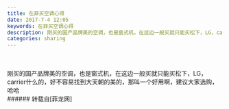 ```yaml
---
title: 在菲买空调心得
date: 2017-7-4 12:05
keywords: 在菲买空调心得
description: 刚买的国产品牌美的空调，也是窗式机，在这边一般买就只能买松下，LG，carrier什么的，好不容易找到大天朝的美的，那叫一个好用啊，建议大家选购，哈哈
categories: sharing
---
```

<td class="t_f" id="postmessage_781948">

<br/>
<br/>
刚买的国产品牌美的空调，也是窗式机，在这边一般买就只能买松下，LG，carrier什么的，好不容易找到大天朝的美的，那叫一个好用啊，建议大家选购，哈哈<br/>
</td>
###### 转载自[菲龙网]